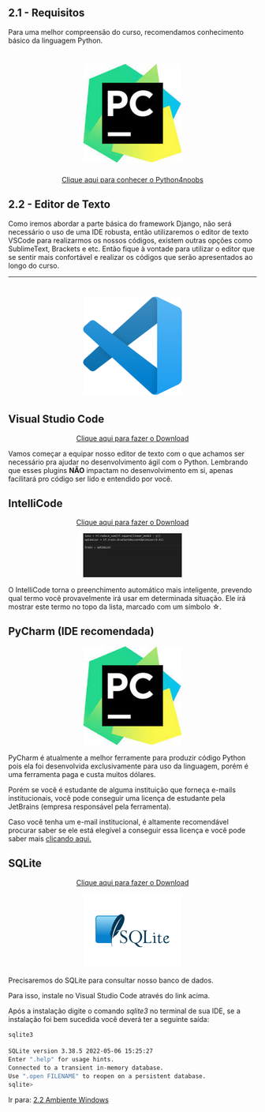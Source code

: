## 2.1 - Requisitos

Para uma melhor compreensão do curso, recomendamos conhecimento básico da linguagem Python.

<h1 align="center">
  <img src="../images/pycharm-min.png" alt="Django" width="200">
</h1>
<p align="center">
<a href="https://github.com/wendrewdevelop/python4noobs"> Clique aqui para conhecer o Python4noobs </a>
</p>

## 2.2 - Editor de Texto

Como iremos abordar a parte básica do framework Django, não será necessário o uso de uma IDE robusta, então utilizaremos
o editor de texto VSCode para realizarmos os nossos códigos, existem outras opções como SublimeText, Brackets e etc.
Então fique à vontade para utilizar o editor que se sentir mais confortável e realizar os códigos que serão apresentados
ao longo do curso.

<hr>
<h1 align="center">
  <img src="../images/vscode-min.png" alt="Django" width="200">
</h1>

## Visual Studio Code ##

<p align="center">
<a href="https://code.visualstudio.com/download"> Clique aqui para fazer o Download </a>
</p>
Vamos começar a equipar nosso editor de texto com o que achamos ser necessário pra ajudar no desenvolvimento ágil com o
Python.
Lembrando que esses plugins <strong>NÃO</strong> impactam no desenvolvimento em si, apenas facilitará pro código ser lido e entendido
por você.

## IntelliCode ##

<p align="center">
<a href="https://marketplace.visualstudio.com/items?itemName=VisualStudioExptTeam.vscodeintellicode"> Clique aqui para fazer o Download </a>
</p>

<p align="center">
<img src="../images/python-intellicode.gif" alt="IntelliCode Showcase" width="200">
</p>

O IntelliCode torna o preenchimento automático mais inteligente, prevendo qual termo você provavelmente irá usar em
determinada situação. Ele irá mostrar este termo no topo da lista, marcado com um símbolo ☆.

## PyCharm (IDE recomendada) ##

<p align="center">

<img src="../images/pycharm-min.png" alt="PyCharm" width="200">

</p>

PyCharm é atualmente a melhor ferramente para produzir código Python pois ela foi desenvolvida exclusivamente para uso
da
linguagem, porém é uma ferramenta paga e custa muitos dólares.

Porém se você é estudante de alguma instituição que forneça e-mails institucionais, você pode conseguir uma licença de
estudante pela JetBrains (empresa responsável pela ferramenta).

Caso você tenha um e-mail institucional, é altamente recomendável procurar saber se ele está elegível a conseguir essa
licença e você pode saber mais <a href="https://www.jetbrains.com/community/education/">clicando aqui.</a>

## SQLite ##

<p align="center">
<a href="https://marketplace.visualstudio.com/items?itemName=alexcvzz.vscode-sqlite"> Clique aqui para fazer o Download </a>
</p>

<p align="center">

<img src="../images/sqlite-min.png" alt="PyCharm" width="200">

</p>

Precisaremos do SQLite para consultar nosso banco de dados.

Para isso, instale no Visual Studio Code através do link acima.

Após a instalação digite o comando *sqlite3* no terminal de sua IDE, se a instalação foi bem sucedida você deverá ter a
seguinte saída:

```bash
sqlite3

SQLite version 3.38.5 2022-05-06 15:25:27
Enter ".help" for usage hints.
Connected to a transient in-memory database.
Use ".open FILENAME" to reopen on a persistent database.
sqlite>
```

Ir para: [2.2 Ambiente Windows](2-Ambiente-windows.md)
